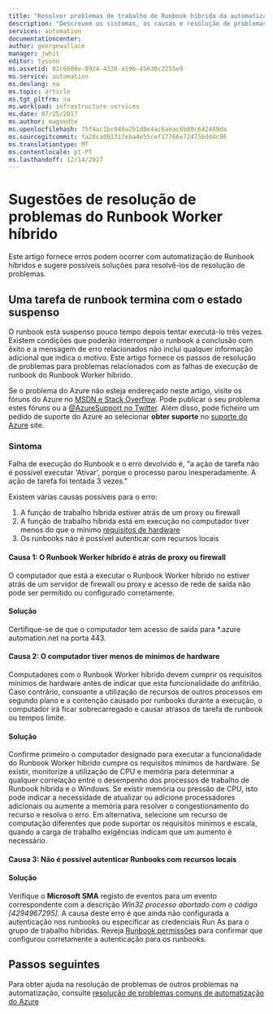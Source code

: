 ```yaml
---
title: "Resolver problemas de trabalho de Runbook híbrida da automatização do Azure | Microsoft Docs"
description: "Descrevem os sintomas, as causas e resolução de problemas mais comuns do Runbook Worker híbrido na automatização do Azure."
services: automation
documentationcenter: 
author: georgewallace
manager: jwhit
editor: tysonn
ms.assetid: 02c6606e-8924-4328-a196-45630c2255e9
ms.service: automation
ms.devlang: na
ms.topic: article
ms.tgt_pltfrm: na
ms.workload: infrastructure-services
ms.date: 07/25/2017
ms.author: magoedte
ms.openlocfilehash: 75f4ac1bc940a2b1d8e4ac6aeac8b80c642489da
ms.sourcegitcommit: fa28ca091317eba4e55cef17766e72475bdd4c96
ms.translationtype: MT
ms.contentlocale: pt-PT
ms.lasthandoff: 12/14/2017
---
```

# <a name="troubleshooting-tips-for-hybrid-runbook-worker"></a>Sugestões de resolução de problemas do Runbook Worker híbrido

Este artigo fornece erros podem ocorrer com automatização de Runbook híbridos e sugere possíveis soluções para resolvê-los de resolução de problemas.

## <a name="a-runbook-job-terminates-with-a-status-of-suspended"></a>Uma tarefa de runbook termina com o estado suspenso

O runbook está suspenso pouco tempo depois tentar executá-lo três vezes. Existem condições que poderão interromper o runbook a conclusão com êxito e a mensagem de erro relacionados não inclui qualquer informação adicional que indica o motivo. Este artigo fornece os passos de resolução de problemas para problemas relacionados com as falhas de execução de runbook do Runbook Worker híbrido.

Se o problema do Azure não esteja endereçado neste artigo, visite os fóruns do Azure no [MSDN e Stack Overflow](https://azure.microsoft.com/support/forums/). Pode publicar o seu problema estes fóruns ou a [ @AzureSupport no Twitter](https://twitter.com/AzureSupport). Além disso, pode ficheiro um pedido de suporte do Azure ao selecionar **obter suporte** no [suporte do Azure](https://azure.microsoft.com/support/options/) site.

### <a name="symptom"></a>Sintoma
Falha de execução do Runbook e o erro devolvido é, "a ação de tarefa não é possível executar 'Ativar', porque o processo parou inesperadamente. A ação de tarefa foi tentada 3 vezes."

Existem várias causas possíveis para o erro: 

1. A função de trabalho híbrida estiver atrás de um proxy ou firewall
2. A função de trabalho híbrida está em execução no computador tiver menos do que o mínimo [requisitos de hardware](automation-offering-get-started.md#hybrid-runbook-worker)  
3. Os runbooks não é possível autenticar com recursos locais

#### <a name="cause-1-hybrid-runbook-worker-is-behind-proxy-or-firewall"></a>Causa 1: O Runbook Worker híbrido é atrás de proxy ou firewall
O computador que está a executar o Runbook Worker híbrido no estiver atrás de um servidor de firewall ou proxy e acesso de rede de saída não pode ser permitido ou configurado corretamente.

#### <a name="solution"></a>Solução
Certifique-se de que o computador tem acesso de saída para *.azure automation.net na porta 443. 

#### <a name="cause-2-computer-has-less-than-minimum-hardware-requirements"></a>Causa 2: O computador tiver menos de mínimos de hardware
Computadores com o Runbook Worker híbrido devem cumprir os requisitos mínimos de hardware antes de indicar que esta funcionalidade do anfitrião. Caso contrário, consoante a utilização de recursos de outros processos em segundo plano e a contenção causado por runbooks durante a execução, o computador irá ficar sobrecarregado e causar atrasos de tarefa de runbook ou tempos limite. 

#### <a name="solution"></a>Solução
Confirme primeiro o computador designado para executar a funcionalidade do Runbook Worker híbrido cumpre os requisitos mínimos de hardware.  Se existir, monitorize a utilização de CPU e memória para determinar a qualquer correlação entre o desempenho dos processos de trabalho de Runbook híbrida e o Windows.  Se existir memória ou pressão de CPU, isto pode indicar a necessidade de atualizar ou adicione processadores adicionais ou aumente a memória para resolver o congestionamento do recurso e resolva o erro. Em alternativa, selecione um recurso de computação diferentes que pode suportar os requisitos mínimos e escala, quando a carga de trabalho exigências indicam que um aumento é necessário.         

#### <a name="cause-3-runbooks-cannot-authenticate-with-local-resources"></a>Causa 3: Não é possível autenticar Runbooks com recursos locais

#### <a name="solution"></a>Solução
Verifique o **Microsoft SMA** registo de eventos para um evento correspondente com a descrição *Win32 processo abortado com o código [4294967295]*.  A causa deste erro é que ainda não configurada a autenticação nos runbooks ou especificar as credenciais Run As para o grupo de trabalho híbridas.  Reveja [Runbook permissões](automation-hrw-run-runbooks.md#runbook-permissions) para confirmar que configurou corretamente a autenticação para os runbooks.  

## <a name="next-steps"></a>Passos seguintes

Para obter ajuda na resolução de problemas de outros problemas na automatização, consulte [resolução de problemas comuns de automatização do Azure](automation-troubleshooting-automation-errors.md) 